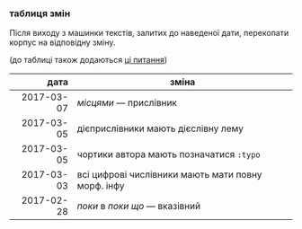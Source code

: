 ### таблиця змін

Після виходу з машинки текстів, залитих до наведеної дати, перекопати корпус на відповідну зміну.

(до таблиці також додаються [ці питання](https://github.com/msklvsk/corpus/issues?q=is%3Aissue+is%3Aclosed+label%3A%22%D1%82%D1%80%D0%B5%D0%B1%D0%B0+%D0%BF%D0%B5%D1%80%D0%B5%D0%BA%D0%BE%D0%BF%D1%83%D0%B2%D0%B0%D1%82%D0%B8%22))

дата  | зміна
---------:|----------
2017-03-07 | _місцями_ — прислівник
2017-03-05 | дієприслівники мають дієслівну лему
2017-03-05 | чортики автора мають позначатися `:typo`
2017-03-03 | всі цифрові числівники мають мати повну морф. інфу
2017-02-28 | _поки_ в _поки що_ — вказівний
